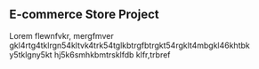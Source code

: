 ## E-commerce Store Project

<p>
Lorem flewnfvkr, mergfmver gkl4rtg4tklrgn54kltvk4trk54tglkbtrgfbtrgkt54rgklt4mbgkl46khtbk y5tklgny5kt hj5k6smhkbmtrsklfdb klfr,trbref
</p>
